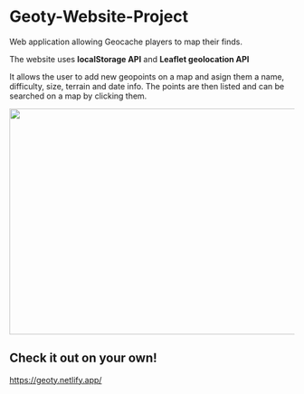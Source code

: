 # Geoty-Website-Project
Web application allowing Geocache players to map their finds.

The website uses **localStorage API** and **Leaflet geolocation API**

It allows the user to add new geopoints on a map and asign them a name, difficulty, size, terrain and date info. The points are then listed and can be searched on a map by clicking them.

<img src="https://github.com/czaacza/Geoty-Website-Project/blob/master/img/geotyProject.PNG" width="844" height="400"/>

## Check it out on your own!
https://geoty.netlify.app/
